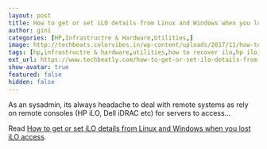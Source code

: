 ```yaml
---
layout: post
title: How to get or set iLO details from Linux and Windows when you lost iLO access
author: gini
categories: [HP,Infrastructre & Hardware,Utilities,]
image: http://techbeats.colorvibes.in/wp-content/uploads/2017/11/how-to-get-or-set-ilo-details-from-linux-or-windows.png
tags: [hp,infrastructre & hardware,utilities,how to recover ilo,hp ilo,ilo,server ilo,]
ext_url: https://www.techbeatly.com/how-to-get-or-set-ilo-details-from-linux-and-windows-when-you-lost-ilo-access/
show-avatar: true
featured: false
hidden: false
---
```


As an sysadmin, its always headache to deal with remote systems as rely on remote consoles (HP iLO, Dell iDRAC etc) for servers to access&#46;&#46;&#46;

Read [How to get or set iLO details from Linux and Windows when you lost iLO access](https://www.techbeatly.com/how-to-get-or-set-ilo-details-from-linux-and-windows-when-you-lost-ilo-access/).